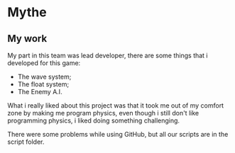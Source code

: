 # Mythe
My work
---
My part in this team was lead developer, there are some things that i developed for this game:
* The wave system;
* The float system;
* The Enemy A.I.

What i really liked about this project was that it took me out of my comfort zone by making me program physics, even though i still don't like programming physics, i liked doing something challenging.

There were some problems while using GitHub, but all our scripts are in the script folder.
